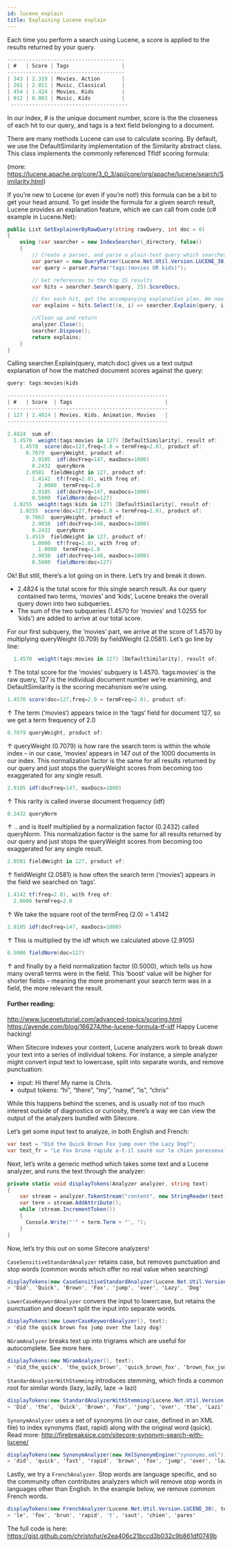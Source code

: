 ```yaml
---
id: lucene_explain
title: Explaining Lucene explain
---
```


Each time you perform a search using Lucene, a score is applied to the results returned by your query.

```csharp
--------------------------------------
| #   | Score | Tags                 |
--------------------------------------
| 343 | 2.319 | Movies, Action       |
| 201 | 2.011 | Music, Classical     |
| 454 | 1.424 | Movies, Kids         |
| 012 | 0.003 | Music, Kids          |
 --------------------------------------
 ```

In our index, # is the unique document number, score is the the closeness of each hit to our query, and tags is a text field belonging to a document.

There are many methods Lucene can use to calculate scoring. By default, we use the DefaultSimilarity implementation of the Similarity abstract class. This class implements the commonly referenced TfIdf scoring formula:


(more: https://lucene.apache.org/core/3_0_3/api/core/org/apache/lucene/search/Similarity.html)

If you’re new to Lucene (or even if you’re not!) this formula can be a bit to get your head around. To get inside the formula for a given search result, Lucene provides an explanation feature, which we can call from code (c# example in Lucene.Net):

```csharp
public List GetExplainerByRawQuery(string rawQuery, int doc = 0)
{
    using (var searcher = new IndexSearcher(_directory, false))
    {
        // Create a parser, and parse a plain-text query which searches for items tagged with 'movies' or 'kids' (or hopefully, both)
        var parser = new QueryParser(Lucene.Net.Util.Version.LUCENE_30, "id", analyzer);
        var query = parser.Parse("tags:(movies OR kids)");

        // Get references to the top 25 results
        var hits = searcher.Search(query, 25).ScoreDocs;

        // For each hit, get the accompanying explanation plan. We now have a List
        var explains = hits.Select((x, i) => searcher.Explain(query, i)).ToList();

        //Clean up and return
        analyzer.Close();
        searcher.Dispose();
        return explains;
    }
}
```

Calling searcher.Explain(query, match.doc) gives us a text output explanation of how the matched document scores against the query:

```csharp
query: tags:movies|kids
```

```csharp
----------------------------------------------------
| #   | Score  | Tags                              |
----------------------------------------------------
| 127 | 2.4824 | Movies, Kids, Animation, Movies   |
----------------------------------------------------
```

```csharp
2.4824  sum of:
  1.4570  weight(tags:movies in 127) [DefaultSimilarity], result of:
    1.4570  score(doc=127,freq=2.0 = termFreq=2.0), product of:
      0.7079  queryWeight, product of:
        2.9105  idf(docFreq=147, maxDocs=1000)
        0.2432  queryNorm
      2.0581  fieldWeight in 127, product of:
        1.4142  tf(freq=2.0), with freq of:
          2.0000  termFreq=2.0
        2.9105  idf(docFreq=147, maxDocs=1000)
        0.5000  fieldNorm(doc=127)
  1.0255  weight(tags:kids in 127) [DefaultSimilarity], result of:
    1.0255  score(doc=127,freq=1.0 = termFreq=1.0), product of:
      0.7063  queryWeight, product of:
        2.9038  idf(docFreq=148, maxDocs=1000)
        0.2432  queryNorm
      1.4519  fieldWeight in 127, product of:
        1.0000  tf(freq=1.0), with freq of:
          1.0000  termFreq=1.0
        2.9038  idf(docFreq=148, maxDocs=1000)
        0.5000  fieldNorm(doc=127)

```

Ok! But still, there’s a lot going on in there. Let’s try and break it down.

- 2.4824 is the total score for this single search result. As our query contained two terms, ‘movies’ and ‘kids’, Lucene breaks the overall query down into two subqueries.
- The sum of the two subqueries (1.4570 for ‘movies’ and 1.0255 for ‘kids’) are added to arrive at our total score.

For our first subquery, the ‘movies’ part, we arrive at the score of 1.4570 by multiplying queryWeight (0.709) by fieldWeight (2.0581). Let’s go line by line:

```csharp
  1.4570  weight(tags:movies in 127) [DefaultSimilarity], result of:
```

↑ The total score for the ‘movies’ subquery is 1.4570. ‘tags:movies‘ is the raw query, 127 is the individual document number we’re examining, and DefaultSimilarity is the scoring mecahsnism we’re using.

```csharp
1.4570 score(doc=127,freq=2.0 = termFreq=2.0), product of:
```

↑ The term (‘movies‘) appears twice in the ‘tags‘ field for document 127, so we get a term frequency of 2.0

```csharp
0.7079 queryWeight, product of:
```

↑ queryWeight (0.7079) is how rare the search term is within the whole index – in our case, ‘movies‘ appears in 147 out of the 1000 documents in our index.   This normalization factor is the same for all results returned by our query and just stops the queryWeight scores from becoming too exaggerated for any single result.

```csharp
2.9105 idf(docFreq=147, maxDocs=1000)
```

 ↑ This rarity is called inverse document frequency (idf)

```csharp
0.2432 queryNorm
```

 ↑ .. and is itself multiplied by a normalization factor (0.2432) called queryNorm.
This normalization factor is the same for all results returned by our query and just stops the queryWeight scores from becoming too exaggerated for any single result.

```csharp
2.0581 fieldWeight in 127, product of:
```

 ↑ fieldWeight (2.0581) is how often the search term (‘movies‘) appears in the field we searched on ‘tags’.
```csharp
1.4142 tf(freq=2.0), with freq of:
  2.0000 termFreq=2.0
```
  ↑ We take the square root of the termFreq (2.0) = 1.4142

```csharp
2.9105 idf(docFreq=147, maxDocs=1000)
```

 ↑ This is multiplied by the idf which we calculated above (2.9105)

```csharp
0.5000 fieldNorm(doc=127)
```

 ↑  and finally by a field normalization factor (0.5000), which tells us how many overall terms were in the field.
This ‘boost‘ value will be higher for shorter fields – meaning the more promenant your search term was in a field, the more relevant the result.

#### Further reading:

http://www.lucenetutorial.com/advanced-topics/scoring.html
https://ayende.com/blog/166274/the-lucene-formula-tf-idf
Happy Lucene hacking!









When Sitecore indexes your content, Lucene analyzers work to break down your text into a series of individual tokens. For instance, a simple analyzer might convert input text to lowercase, split into separate words, and remove punctuation:

- input: Hi there! My name is Chris.
- output tokens: “hi”, “there”, “my”, “name”, “is”, “chris”

While this happens behind the scenes, and is usually not of too much interest outside of diagnostics or curiosity, there’s a way we can view the output of the analyzers bundled with Sitecore.

Let’s get some input text to analyze, in both English and French:

```csharp
var text = "Did the Quick Brown Fox jump over the Lazy Dog?";
var text_fr = "Le Fox brune rapide a-t-il sauté sur le chien paresseux?";
```

Next, let’s write a generic method which takes some text and a Lucene analyzer, and runs the text through the analyzer:

```csharp
private static void displayTokens(Analyzer analyzer, string text)
{
    var stream = analyzer.TokenStream("content", new StringReader(text));
    var term = stream.AddAttribute();
    while (stream.IncrementToken())
    {
      Console.Write("'" + term.Term + "', ");
    }
}
```

Now, let’s try this out on some Sitecore analyzers!

`CaseSensitiveStandardAnalyzer` retains case, but removes punctuation and stop words (common words which offer no real value when searching)

```csharp
displayTokens(new CaseSensitiveStandardAnalyzer(Lucene.Net.Util.Version.LUCENE_30), text);
> 'Did', 'Quick', 'Brown', 'Fox', 'jump', 'over', 'Lazy', 'Dog'
```

`LowerCaseKeywordAnalyzer` convers the input to lowercase, but retains the punctuation and doesn’t split the input into separate words.

```csharp
displayTokens(new LowerCaseKeywordAnalyzer(), text);
> 'did the quick brown fox jump over the lazy dog?
```

`NGramAnalyzer` breaks text up into trigrams which are useful for autocomplete. See more here.

```csharp
displayTokens(new NGramAnalyzer(), text);
> 'did_the_quick', 'the_quick_brown', 'quick_brown_fox', 'brown_fox_jump', 'fox_jump_over', 'jump_over_the', 'over_the_lazy', 'the_lazy_dog
```

`StandardAnalyzerWithStemming` introduces stemming, which finds a common root for similar words (lazy, lazily, laze -> lazi)

```csharp
displayTokens(new StandardAnalyzerWithStemming(Lucene.Net.Util.Version.LUCENE_30), text);
> 'Did', 'the', 'Quick', 'Brown', 'Fox', 'jump', 'over', 'the', 'Lazi', 'Dog'
```

`SynonymAnalyzer` uses a set of synonyms (in our case, defined in an XML file) to index synonyms (fast, rapid) along with the original word (quick). Read more: http://firebreaksice.com/sitecore-synonym-search-with-lucene/

```csharp
displayTokens(new SynonymAnalyzer(new XmlSynonymEngine("synonyms.xml")), text);
> 'did', 'quick', 'fast', 'rapid', 'brown', 'fox', 'jump', 'over', 'lazy', 'dog
```

Lastly, we try a `FrenchAnalyzer`. Stop words are language specific, and so the community often contributes analyzers which will remove stop words in languages other than English. In the example below, we remove common French words.

```csharp
displayTokens(new FrenchAnalyzer(Lucene.Net.Util.Version.LUCENE_30), text_fr);
> 'le', 'fox', 'brun', 'rapid', 't', 'saut', 'chien', 'pares'
```

The full code is here: https://gist.github.com/christofur/e2ea406c21bccd3b032c9b861df0749b
